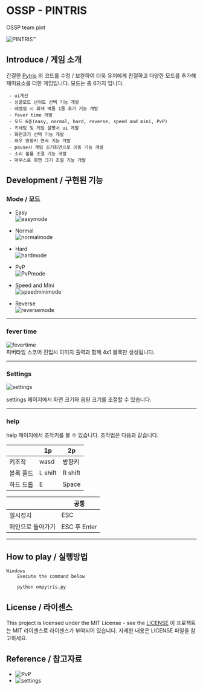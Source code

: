 # OSSP - PINTRIS 

OSSP team pint  

![PINTRIS™](https://user-images.githubusercontent.com/70680731/121815866-74757880-ccb3-11eb-80a0-c433d3a56f65.gif)



## Introduce / 게임 소개

간결한 [Pytris](https://github.com/injekim/PYTRIS) 의 코드를 수정 / 보완하여 더욱 유저에게 친절하고 다양한 모드를 추가해 재미요소를 더한 게임입니다.
모드는 총 6가지 입니다. 

```
 - ui개선  
 - 싱글모드 난이도 선택 기능 개발   
 - 레벨업 시 회색 벽돌 1줄 추가 기능 개발   
 - fever time 개발   
 - 모드 6종(easy, normal, hard, reverse, speed and mini, PvP)    
 - 키세팅 및 게임 설명서 ui 개발    
 - 화면크기 선택 기능 개발     
 - 좌우 방향키 연속 기능 개발   
 - pause시 게임 초기화면으로 이동 기능 개발   
 - 소리 볼륨 조절 기능 개발    
 - 마우스로 화면 크기 조절 기능 개발   
```
##  Development / 구현된 기능

### Mode / 모드

* Easy  
  ![easymode](https://user-images.githubusercontent.com/70680731/121816011-2ad95d80-ccb4-11eb-8bac-f6372bb9b638.gif)
  
* Normal    
  ![normalmode](https://user-images.githubusercontent.com/70680731/121816096-928fa880-ccb4-11eb-9cbd-e73669b42b50.gif)

* Hard  
  ![hardmode](https://user-images.githubusercontent.com/70680731/121817402-4a748400-ccbc-11eb-9509-8b905868927e.gif)

* PvP  
  ![PvPmode](https://user-images.githubusercontent.com/70680731/121817410-52ccbf00-ccbc-11eb-91ca-1a7a3e9824c1.gif)

* Speed and Mini  
  ![speedminimode](https://user-images.githubusercontent.com/70680731/121817417-60824480-ccbc-11eb-9f07-054346537fc1.gif)

* Reverse  
  ![reversemode](https://user-images.githubusercontent.com/70680731/121817425-67a95280-ccbc-11eb-95c0-4cc586af4e3b.gif)


---

### fever time   
  ![fevertime](https://user-images.githubusercontent.com/70680731/121816398-59f0ce80-ccb6-11eb-99c2-80224be42c10.png)  
피버타임 스코어 진입시 이미지 출력과 함께 4x1 블록만 생성됩니다.

---

### Settings
  ![settings](https://user-images.githubusercontent.com/70680731/121817516-db4b5f80-ccbc-11eb-8ca9-3ee1f766091f.gif)

settings 페이지에서 화면 크기와 음량 크기를 조절할 수 있습니다.

---

### help
  
help 페이지에서 조작키를 볼 수 있습니다. 조작법은 다음과 같습니다.  

||1p|2p|
|------|---|---|
|키조작|wasd|방향키|
|블록 홀드|L shift|R shift|
|하드 드롭|E|Space|
   
||공통|
|------|---|
|일시정지|ESC|
|메인으로 돌아가기|ESC 후 Enter|

---

## How to play / 실행방법
```
Windows
    Execute the command below
    
    python ompytris.py

```

## License / 라이센스

This project is licensed under the MIT License - see the [LICENSE](https://github.com/CSID-DGU/2021-1-OSSPC-Pint-9/blob/main/LICENSE) 이 프로젝트는 MIT 라이센스로 라이센스가 부여되어 있습니다. 자세한 내용은 LICENSE 파일을 참고하세요.

## Reference / 참고자료

* ![PvP](https://github.com/CSID-DGU/2020-2-OSSP-CP-17woljang-9)
* ![settings](https://github.com/CSID-DGU/2020-1-OSSP1-OpenMind-1)
